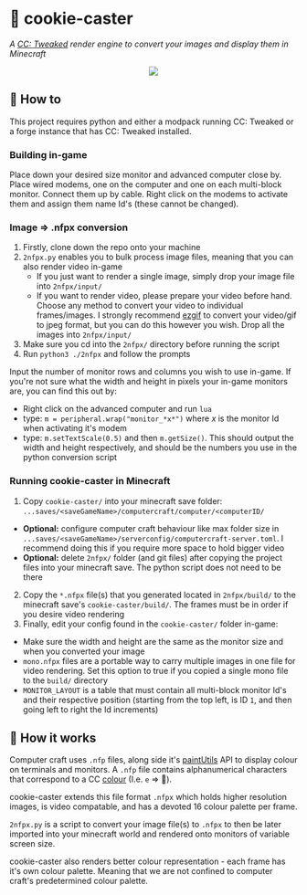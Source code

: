 # :cookie: cookie-caster

_A [CC: Tweaked](https://tweaked.cc/) render engine to convert your images and display them in Minecraft_
<div align="center">
    <img src="https://github.com/OBlount/cookie-caster/blob/main/docs/demo.gif">
</div>

## :memo: How to
This project requires python and either a modpack running CC: Tweaked or a forge instance that has CC: Tweaked installed.

### Building in-game 
Place down your desired size monitor and advanced computer close by. Place wired modems, one on the computer and one on each multi-block monitor. Connect them up by cable. Right click on the modems to activate them and assign them name Id's (these cannot be changed).
### Image => .nfpx conversion
1. Firstly, clone down the repo onto your machine
2. `2nfpx.py` enables you to bulk process image files, meaning that you can also render video in-game
    * If you just want to render a single image, simply drop your image file into `2nfpx/input/`
    * If you want to render video, please prepare your video before hand. Choose any method to convert your video to individual frames/images. I strongly recommend [ezgif](https://ezgif.com/video-to-jpg) to convert your video/gif to jpeg format, but you can do this however you wish. Drop all the images into `2nfpx/input/`
3. Make sure you cd into the `2nfpx/` directory before running the script
4. Run `python3 ./2nfpx` and follow the prompts

Input the number of monitor rows and columns you wish to use in-game. If you're not sure what the width and height in pixels your in-game monitors are, you can find this out by:
* Right click on the advanced computer and run `lua`
* type: `m = peripheral.wrap("monitor_*x*")` where *x* is the monitor Id when activating it's modem
* type: `m.setTextScale(0.5)` and then `m.getSize()`. This should output the width and height respectively, and should be the numbers you use in the python conversion script

### Running cookie-caster in Minecraft
1. Copy `cookie-caster/` into your minecraft save folder: `...saves/<saveGameName>/computercraft/computer/<computerID/`
* **Optional:** configure computer craft behaviour like max folder size in `...saves/<saveGameName>/serverconfig/computercraft-server.toml`. I recommend doing this if you require more space to hold bigger video
* **Optional:** delete `2nfpx/` folder (and git files) after copying the project files into your minecraft save. The python script does not need to be there
2. Copy the `*.nfpx` file(s) that you generated located in `2nfpx/build/` to the minecraft save's `cookie-caster/build/`. The frames must be in order if you desire video rendering
3. Finally, edit your config found in the `cookie-caster/` folder in-game:
* Make sure the width and height are the same as the monitor size and when you converted your image
* `mono.nfpx` files are a portable way to carry multiple images in one file for video rendering. Set this option to true if you copied a single mono file to the `build/` directory
* `MONITOR_LAYOUT` is a table that must contain all multi-block monitor Id's and their respective position (starting from the top left, is ID `1`, and then going left to right the Id increments)

## :wrench: How it works
Computer craft uses `.nfp` files, along side it's [paintUtils](https://computercraft.info/wiki/Paintutils_(API)) API to display colour on terminals and monitors. A `.nfp` file contains alphanumerical characters that correspond to a CC [colour](https://www.computercraft.info/wiki/Colors_(API)) (I.e. `e` => :red_circle:).

cookie-caster extends this file format `.nfpx` which holds higher resolution images, is video compatable, and has a devoted 16 colour palette per frame.

`2nfpx.py` is a script to convert your image file(s) to `.nfpx` to then be later imported into your minecraft world and rendered onto monitors of variable screen size.

cookie-caster also renders better colour representation - each frame has it's own colour palette. Meaning that we are not confined to computer craft's predetermined colour palette.
